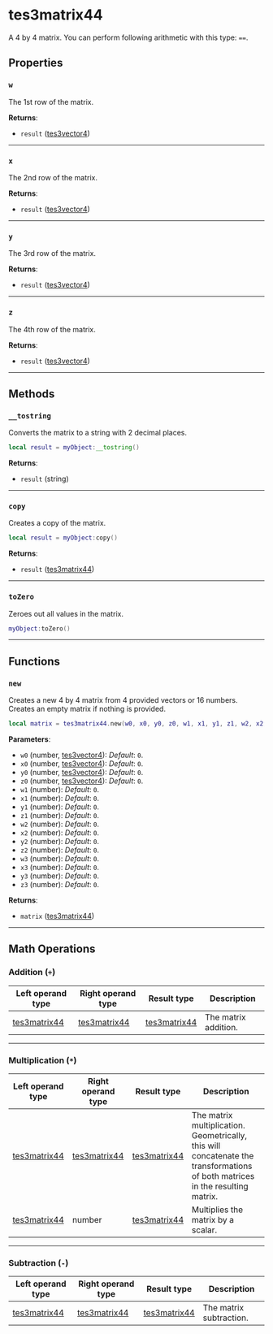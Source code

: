 # tes3matrix44
<div class="search_terms" style="display: none">tes3matrix44, matrix44</div>

<!---
	This file is autogenerated. Do not edit this file manually. Your changes will be ignored.
	More information: https://github.com/MWSE/MWSE/tree/master/docs
-->

A 4 by 4 matrix. You can perform following arithmetic with this type: `==`.

## Properties

### `w`
<div class="search_terms" style="display: none">w</div>

The 1st row of the matrix.

**Returns**:

* `result` ([tes3vector4](../types/tes3vector4.md))

***

### `x`
<div class="search_terms" style="display: none">x</div>

The 2nd row of the matrix.

**Returns**:

* `result` ([tes3vector4](../types/tes3vector4.md))

***

### `y`
<div class="search_terms" style="display: none">y</div>

The 3rd row of the matrix.

**Returns**:

* `result` ([tes3vector4](../types/tes3vector4.md))

***

### `z`
<div class="search_terms" style="display: none">z</div>

The 4th row of the matrix.

**Returns**:

* `result` ([tes3vector4](../types/tes3vector4.md))

***

## Methods

### `__tostring`
<div class="search_terms" style="display: none">__tostring</div>

Converts the matrix to a string with 2 decimal places.

```lua
local result = myObject:__tostring()
```

**Returns**:

* `result` (string)

***

### `copy`
<div class="search_terms" style="display: none">copy</div>

Creates a copy of the matrix.

```lua
local result = myObject:copy()
```

**Returns**:

* `result` ([tes3matrix44](../types/tes3matrix44.md))

***

### `toZero`
<div class="search_terms" style="display: none">tozero</div>

Zeroes out all values in the matrix.

```lua
myObject:toZero()
```

***

## Functions

### `new`
<div class="search_terms" style="display: none">new</div>

Creates a new 4 by 4 matrix from 4 provided vectors or 16 numbers. Creates an empty matrix if nothing is provided.

```lua
local matrix = tes3matrix44.new(w0, x0, y0, z0, w1, x1, y1, z1, w2, x2, y2, z2, w3, x3, y3, z3)
```

**Parameters**:

* `w0` (number, [tes3vector4](../types/tes3vector4.md)): *Default*: `0`.
* `x0` (number, [tes3vector4](../types/tes3vector4.md)): *Default*: `0`.
* `y0` (number, [tes3vector4](../types/tes3vector4.md)): *Default*: `0`.
* `z0` (number, [tes3vector4](../types/tes3vector4.md)): *Default*: `0`.
* `w1` (number): *Default*: `0`.
* `x1` (number): *Default*: `0`.
* `y1` (number): *Default*: `0`.
* `z1` (number): *Default*: `0`.
* `w2` (number): *Default*: `0`.
* `x2` (number): *Default*: `0`.
* `y2` (number): *Default*: `0`.
* `z2` (number): *Default*: `0`.
* `w3` (number): *Default*: `0`.
* `x3` (number): *Default*: `0`.
* `y3` (number): *Default*: `0`.
* `z3` (number): *Default*: `0`.

**Returns**:

* `matrix` ([tes3matrix44](../types/tes3matrix44.md))

***

## Math Operations

### Addition (`+`)

| Left operand type | Right operand type | Result type | Description |
| ----------------- | ------------------ | ----------- | ----------- |
| [tes3matrix44](../types/tes3matrix44.md) | [tes3matrix44](../types/tes3matrix44.md) | [tes3matrix44](../types/tes3matrix44.md) | The matrix addition. |

***

### Multiplication (`*`)

| Left operand type | Right operand type | Result type | Description |
| ----------------- | ------------------ | ----------- | ----------- |
| [tes3matrix44](../types/tes3matrix44.md) | [tes3matrix44](../types/tes3matrix44.md) | [tes3matrix44](../types/tes3matrix44.md) | The matrix multiplication. Geometrically, this will concatenate the transformations of both matrices in the resulting matrix. |
| [tes3matrix44](../types/tes3matrix44.md) | number | [tes3matrix44](../types/tes3matrix44.md) | Multiplies the matrix by a scalar. |

***

### Subtraction (`-`)

| Left operand type | Right operand type | Result type | Description |
| ----------------- | ------------------ | ----------- | ----------- |
| [tes3matrix44](../types/tes3matrix44.md) | [tes3matrix44](../types/tes3matrix44.md) | [tes3matrix44](../types/tes3matrix44.md) | The matrix subtraction. |

